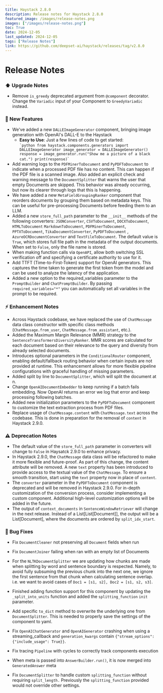 ```yaml
---
title: Haystack 2.8.0
description: Release notes for Haystack 2.8.0
featured_image: /images/release-notes.png
images: ["/images/release-notes.png"]
toc: True
date: 2024-12-05
last_updated: 2024-12-05
tags: ["Release Notes"]
link: https://github.com/deepset-ai/haystack/releases/tag/v2.8.0
---
```


# Release Notes

### ⬆️  Upgrade Notes

-   Remove `is_greedy` deprecated argument from `@component` decorator. Change the `Variadic` input of your Component to `GreedyVariadic` instead.

### 🚀 New Features

-   We've added a new `DALLEImageGenerator` component, bringing image generation with OpenAI's DALL-E to the Haystack
    -   **Easy to Use**: Just a few lines of code to get started:  
        `` `python from haystack.components.generators import DALLEImageGenerator image_generator = DALLEImageGenerator() response = image_generator.run("Show me a picture of a black cat.") print(response) ``\`
-   Add warning logs to the `PDFMinerToDocument` and `PyPDFToDocument` to indicate when a processed PDF file has no content. This can happen if the PDF file is a scanned image. Also added an explicit check and warning message to the `DocumentSplitter` that warns the user that empty Documents are skipped. This behavior was already occurring, but now its clearer through logs that this is happening.
-   We have added a new `MetaFieldGroupingRanker` component that reorders documents by grouping them based on metadata keys. This can be useful for pre-processing Documents before feeding them to an LLM.
-   Added a new `store_full_path` parameter to the `__init__` methods of the following converters:
`JSONConverter`, `CSVToDocument`, `DOCXToDocument`, `HTMLToDocument` `MarkdownToDocument`, `PDFMinerToDocument`, `PPTXToDocument`, `TikaDocumentConverter`, `PyPDFToDocument` , `AzureOCRDocumentConverter` and `TextFileToDocument`. The default value is `True`, which stores full file path in the metadata of the output documents. When set to `False`, only the file name is stored.
-   When making function calls via `OpenAPI`, allow both switching SSL verification off and specifying a certificate authority to use for it.
-   Add TTFT (Time-to-First-Token) support for OpenAI generators. This captures the time taken to generate the first token from the model and can be used to analyze the latency of the application.
-   Added a new option to the required_variables parameter to the `PromptBuilder` and `ChatPromptBuilder`. By passing `required_variables="*"` you can automatically set all variables in the prompt to be required.


### ⚡️ Enhancement Notes

-   Across Haystack codebase, we have replaced the use of `ChatMessage` data class constructor with specific class methods (`ChatMessage.from_user`, `ChatMessage.from_assistant`, etc.).
- Added the Maximum Margin Relevance (MMR) strategy to the `SentenceTransformersDiversityRanker`. MMR scores are calculated for each document based on their relevance to the query and diversity from already selected documents.
-   Introduces optional parameters in the `ConditionalRouter` component, enabling default/fallback routing behavior when certain inputs are not provided at runtime. This enhancement allows for more flexible pipeline configurations with graceful handling of missing parameters.
-   Added split by line to `DocumentSplitter`, which will split the document at n.
-   Change `OpenAIDocumentEmbedder` to keep running if a batch fails embedding. Now OpenAI returns an error we log that error and keep processing following batches.
-   Added new initialization parameters to the `PyPDFToDocument` component to customize the text extraction process from PDF files.
-   Replace usage of `ChatMessage.content` with `ChatMessage.text` across the codebase. This is done in preparation for the removal of `content` in Haystack 2.9.0.

### ⚠️ Deprecation Notes

-   The default value of the `store_full_path` parameter in converters will change to `False` in Haysatck 2.9.0 to enhance privacy.
-   In Haystack 2.9.0, the `ChatMessage` data class will be refactored to make it more flexible and future-proof. As part of this change, the <span class="title-ref">content</span> attribute will be removed. A new `text` property has been introduced to provide access to the textual value of the `ChatMessage`. To ensure a smooth transition, start using the `text` property now in place of `content`.
-   The `converter` parameter in the `PyPDFToDocument` component is deprecated and will be removed in Haystack 2.9.0. For in-depth customization of the conversion process, consider implementing a custom component. Additional high-level customization options will be added in the future.
- The output of `context_documents` in `SentenceWindowRetriever` will change in the next release. Instead of a List[List[Document]], the output will be a List[Document], where the documents are ordered by `split_idx_start`.


### 🐛 Bug Fixes

-   Fix `DocumentCleaner` not preserving all `Document` fields when run

-   Fix `DocumentJoiner` failing when ran with an empty list of Documents

-   For the `NLTKDocumentSplitter` we are updating how chunks are made when splitting by word and sentence boundary is respected. Namely, to avoid fully subsuming the previous chunk into the next one, we ignore the first sentence from that chunk when calculating sentence overlap. i.e. we want to avoid cases of `Doc1 = [s1, s2], Doc2 = [s1, s2, s3]`.

-    Finished adding function support for this component by updating the `_split_into_units` function and added the `splitting_function` `init` parameter.

-   Add specific `to_dict` method to overwrite the underlying one from `DocumentSplitter`. This is needed to properly save the settings of the component to yaml.

-   Fix `OpenAIChatGenerator` and `OpenAIGenerator` crashing when using a <span class="title-ref">streaming_callback</span> and `generation_kwargs` contain `{"stream_options": {"include_usage": True}}`.

-   Fix tracing `Pipeline` with cycles to correctly track components execution

-   When meta is passed into `AnswerBuilder.run()`, it is now merged into `GeneratedAnswer` meta

-   Fix `DocumentSplitter` to handle custom `splitting_function` without requiring `split_length.` Previously the `splitting_function` provided would not override other settings.

